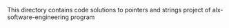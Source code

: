 This directory contains code solutions to pointers and strings project of alx-software-engineering program
